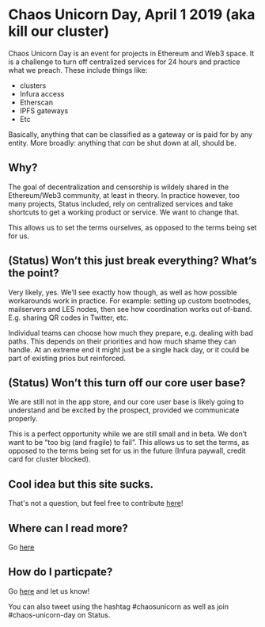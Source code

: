 # Chaos Unicorn Day, April 1 2019 (aka kill our cluster)

Chaos Unicorn Day is an event for projects in Ethereum and Web3 space. It is a challenge to turn off centralized services for 24 hours and practice what we preach. These include things like:

- clusters
- Infura access
- Etherscan
- IPFS gateways
- Etc

Basically, anything that can be classified as a gateway or is paid for by any entity. More broadly: anything that _can_ be shut down at all, should be.

## Why?

The goal of decentralization and censorship is wildely shared in the Ethereum/Web3 community, at least in theory. In practice however, too many projects, Status included, rely on centralized services and take shortcuts to get a working product or service. We want to change that.

This allows us to set the terms ourselves, as opposed to the terms being set for us.

## (Status) Won’t this just break everything? What’s the point?
Very likely, yes. We’ll see exactly how though, as well as how possible workarounds work in practice. For example: setting up custom bootnodes, mailservers and LES nodes, then see how coordination works out of-band. E.g. sharing QR codes in Twitter, etc.

Individual teams can choose how much they prepare, e.g. dealing with bad paths. This depends on their priorities and how much shame they can handle. At an extreme end it might just be a single hack day, or it could be part of existing prios but reinforced.

## (Status) Won’t this turn off our core user base?
We are still not in the app store, and our core user base is likely going to understand and be excited by the prospect, provided we communicate properly.

This is a perfect opportunity while we are still small and in beta. We don’t want to be “too big (and fragile) to fail”. This allows us to set the terms, as opposed to the terms being set for us in the future (Infura paywall, credit card for cluster blocked).

## Cool idea but this site sucks.
That's not a question, but feel free to contribute [here](https://github.com/status-im/chaos-unicorn-day)!

## Where can I read more?
Go [here](https://discuss.status.im/t/chaos-unicorn-day-april-1-2019-aka-kill-our-cluster/974/)

## How do I particpate?
Go [here](https://discuss.status.im/t/chaos-unicorn-day-april-1-2019-aka-kill-our-cluster/974/) and let us know!

You can also tweet using the hashtag #chaosunicorn as well as join #chaos-unicorn-day on Status.
